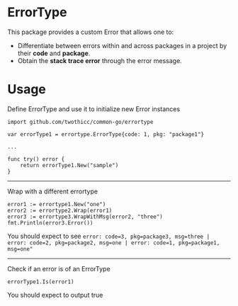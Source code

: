 # ErrorType

This package provides a custom Error that allows one to:

- Differentiate between errors within and across packages in a project by their **code** and **package**.
- Obtain the **stack trace error** through the error message.

# Usage

Define ErrorType and use it to initialize new Error instances

```
import github.com/twothicc/common-go/errortype

var errorType1 = errortype.ErrorType{code: 1, pkg: "package1"}

...

func try() error {
    return errorType1.New("sample")
}
```

---

Wrap with a different errortype

```
error1 := errortype1.New("one")
error2 := errortype2.Wrap(error1)
error3 := errortype3.WrapWithMsg(error2, "three")
fmt.Println(error3.Error())
```

You should expect to see `error: code=3, pkg=package3, msg=three | error: code=2, pkg=package2, msg=one | error: code=1, pkg=package1, msg=one"`

---

Check if an error is of an ErrorType

```
errorType1.Is(error1)
```

You should expect to output true

